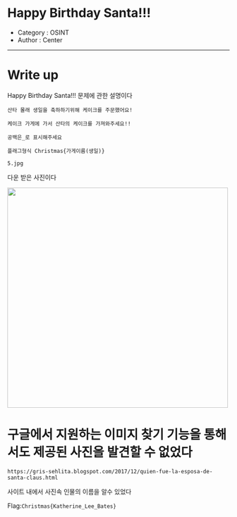 # Happy Birthday Santa!!!
- Category : OSINT
- Author : Center

<hr>

# Write up

Happy Birthday Santa!!! 문제에 관한 설명이다

```
산타 몰래 생일을 축하하기위해 케이크를 주문했어요!

케이크 가게에 가서 산타의 케이크를 가져와주세요!!

공백은_로 표시해주세요

플래그형식 Christmas{가게이름(생일)}

5.jpg
```

다운 받은 사진이다

<img width="500" src="https://user-images.githubusercontent.com/90122834/146725553-3de2cc2b-68a6-4c52-a09d-d25eb6eed974.JPG">

구글에서 지원하는 이미지 찾기 기능을 통해서도 제공된 사진을 발견할 수 없었다
=

```https://gris-sehlita.blogspot.com/2017/12/quien-fue-la-esposa-de-santa-claus.html```

사이트 내에서 사진속 인물의 이름을 알수 있었다

Flag:```Christmas{Katherine_Lee_Bates}```

